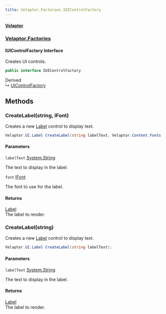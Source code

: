 ```yaml
---
title: Velaptor.Factories.IUIControlFactory
---
```


#### [Velaptor](Namespaces.md 'Velaptor Namespaces')
### [Velaptor.Factories](Velaptor.Factories.md 'Velaptor.Factories')

#### IUIControlFactory Interface

Creates UI controls.

```csharp
public interface IUIControlFactory
```

Derived  
&#8627; [UIControlFactory](Velaptor.Factories.UIControlFactory.md 'Velaptor.Factories.UIControlFactory')
## Methods

<a name='Velaptor.Factories.IUIControlFactory.CreateLabel(string,Velaptor.Content.Fonts.IFont)'></a>

### CreateLabel(string, IFont) 

Creates a new [Label](Velaptor.UI.Label.md 'Velaptor.UI.Label') control to display text.

```csharp
Velaptor.UI.Label CreateLabel(string labelText, Velaptor.Content.Fonts.IFont font);
```
#### Parameters

<a name='Velaptor.Factories.IUIControlFactory.CreateLabel(string,Velaptor.Content.Fonts.IFont).labelText'></a>

`labelText` [System.String](https://docs.microsoft.com/en-us/dotnet/api/System.String 'System.String')

The text to display in the label.

<a name='Velaptor.Factories.IUIControlFactory.CreateLabel(string,Velaptor.Content.Fonts.IFont).font'></a>

`font` [IFont](Velaptor.Content.Fonts.IFont.md 'Velaptor.Content.Fonts.IFont')

The font to use for the label.

#### Returns
[Label](Velaptor.UI.Label.md 'Velaptor.UI.Label')  
The label to render.

<a name='Velaptor.Factories.IUIControlFactory.CreateLabel(string)'></a>

### CreateLabel(string) 

Creates a new [Label](Velaptor.UI.Label.md 'Velaptor.UI.Label') control to display text.

```csharp
Velaptor.UI.Label CreateLabel(string labelText);
```
#### Parameters

<a name='Velaptor.Factories.IUIControlFactory.CreateLabel(string).labelText'></a>

`labelText` [System.String](https://docs.microsoft.com/en-us/dotnet/api/System.String 'System.String')

The text to display in the label.

#### Returns
[Label](Velaptor.UI.Label.md 'Velaptor.UI.Label')  
The label to render.